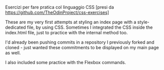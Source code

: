
Esercizi per fare pratica col linguaggio CSS [presi da https://github.com/TheOdinProject/css-exercises]

These are my very first attempts at styling an index page with a style-dedicated file, by using CSS. Sometimes I integrated the CSS inside the index.html file, just to practice with the internal method too.

I'd already been pushing commits in a repository I previously forked and cloned - just wanted these commitments to be displayed on my main page as well.

I also included some practice with the Flexbox commands.
